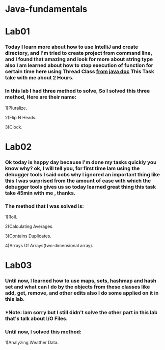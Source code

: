 # Java-fundamentals

# Lab01
### Today I learn more about how to use IntelliJ and create directory, and I'm tried to create project from command line, and I found that amazing and look for more about string type also I am learned about how to stop execution of function for certain time here using Thread Class [from java doc](https://docs.oracle.com/javase/7/docs/api/java/lang/Thread.html) This Task take with me about 2 Hours.
### In this lab I had three method to solve, So I solved this three method, Here are their name:
1)Pluralize.

2)Flip N Heads.

3)Clock.


# Lab02
### Ok today is happy day because I'm done my tasks quickly you know why? ok, I will tell you, for first time Iam using the debugger tools I said oobs why I ignored an important thing like this I was surprised from the amount of ease with which the debugger tools gives us so today  learned great thing this task take 45min with me , thanks. 
### The method that I was solved is:
1)Roll.

2)Calculating Averages.

3)Contains Duplicates.

4)Arrays Of Arrays(two-dimensional array).



# Lab03
### Until now, I learned how to use maps, sets, hashmap and hash set and what can I do by the objects from these classes like add, get, remove, and other edits also I do some applied on it in this lab.
### *Note: Iam sorry but I still didn't solve the other part in this lab that's talk about I/O Files.
### Until now, I solved this method:
1)Analyzing Weather Data.


